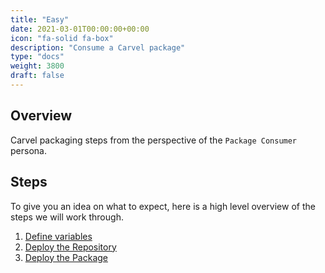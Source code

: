 ```yaml
---
title: "Easy"
date: 2021-03-01T00:00:00+00:00
icon: "fa-solid fa-box"
description: "Consume a Carvel package"
type: "docs"
weight: 3800
draft: false
---
```


## Overview

Carvel packaging steps from the perspective of the `Package Consumer` persona.

## Steps

To give you an idea on what to expect, here is a high level overview of the steps we will work through.

1. [Define variables](variables)
2. [Deploy the Repository](repository)
3. [Deploy the Package](package)
<!--
TODO: Finish this...
4. [Troubleshoot](troubleshoot)
5. -->

